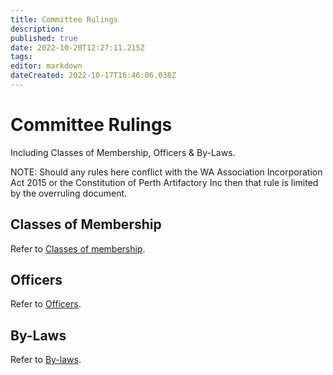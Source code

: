 ```yaml
---
title: Committee Rulings
description: 
published: true
date: 2022-10-20T12:27:11.215Z
tags: 
editor: markdown
dateCreated: 2022-10-17T16:46:06.038Z
---
```


# Committee Rulings

Including Classes of Membership, Officers & By-Laws.

NOTE: Should any rules here conflict with the WA Association Incorporation Act 2015 or the Constitution of Perth Artifactory Inc then that rule is limited by the overruling document. 

## Classes of Membership

Refer to [Classes of membership](/docs/policies/classes_of_membership).

## Officers

Refer to [Officers](/docs/policies/officers).

## By-Laws

Refer to [By-laws](/docs/policies/bylaws).